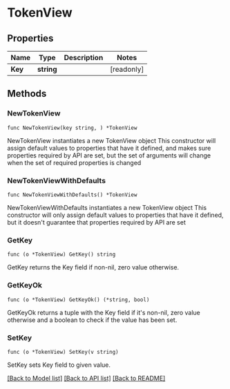 # TokenView

## Properties

Name | Type | Description | Notes
------------ | ------------- | ------------- | -------------
**Key** | **string** |  | [readonly] 

## Methods

### NewTokenView

`func NewTokenView(key string, ) *TokenView`

NewTokenView instantiates a new TokenView object
This constructor will assign default values to properties that have it defined,
and makes sure properties required by API are set, but the set of arguments
will change when the set of required properties is changed

### NewTokenViewWithDefaults

`func NewTokenViewWithDefaults() *TokenView`

NewTokenViewWithDefaults instantiates a new TokenView object
This constructor will only assign default values to properties that have it defined,
but it doesn't guarantee that properties required by API are set

### GetKey

`func (o *TokenView) GetKey() string`

GetKey returns the Key field if non-nil, zero value otherwise.

### GetKeyOk

`func (o *TokenView) GetKeyOk() (*string, bool)`

GetKeyOk returns a tuple with the Key field if it's non-nil, zero value otherwise
and a boolean to check if the value has been set.

### SetKey

`func (o *TokenView) SetKey(v string)`

SetKey sets Key field to given value.



[[Back to Model list]](../README.md#documentation-for-models) [[Back to API list]](../README.md#documentation-for-api-endpoints) [[Back to README]](../README.md)


